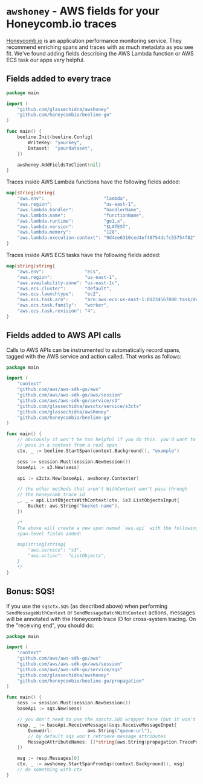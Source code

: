 # `awshoney` - AWS fields for your Honeycomb.io traces

[Honeycomb.io][honeycombio] is an application performance monitoring service. They
recommend enriching spans and traces with as much metadata as you see fit. We've
found adding fields describing the AWS Lambda function or AWS ECS task our apps
very helpful.

[honeycombio]: https://honeycomb.io

## Fields added to every trace

```go
package main

import (
	"github.com/glassechidna/awshoney"
	"github.com/honeycombio/beeline-go"
)

func main() {
	beeline.Init(beeline.Config{
		WriteKey: "yourkey",
		Dataset:  "yourdataset",
	})

	awshoney.AddFieldsToClient(nil)
}
```

Traces inside AWS Lambda functions have the following fields added:

```go
map[string]string{
	"aws.env":                      "lambda",
	"aws.region":                   "us-east-1",
	"aws.lambda.handler":           "handlerName",
	"aws.lambda.name":              "functionName",
	"aws.lambda.runtime":           "go1.x",
	"aws.lambda.version":           "$LATEST",
	"aws.lambda.memory":            "128", 
	"aws.lambda.execution-context": "9d4ee6310ced4ef48754dcfc55754f82",
}
```

Traces inside AWS ECS tasks have the following fields added:

```go
map[string]string{
	"aws.env":               "ecs",
	"aws.region":            "us-east-1",
	"aws.availability-zone": "us-east-1c",
	"aws.ecs.cluster":       "default",
	"aws.ecs.launchtype":    "ec2",
	"aws.ecs.task.arn":      "arn:aws:ecs:us-east-1:01234567890:task/default/3f3b08db6c984e0f98f05e5d3af242c3",
	"aws.ecs.task.family":   "worker",
	"aws.ecs.task.revision": "4",
}
```

## Fields added to AWS API calls

Calls to AWS APIs can be instrumented to automatically record spans, tagged with
the AWS service and action called. That works as follows:

```go
package main

import (
	"context"
	"github.com/aws/aws-sdk-go/aws"
	"github.com/aws/aws-sdk-go/aws/session"
	"github.com/aws/aws-sdk-go/service/s3"
	"github.com/glassechidna/awsctx/service/s3ctx"
	"github.com/glassechidna/awshoney"
	"github.com/honeycombio/beeline-go"
)

func main() {
	// obviously it won't be too helpful if you do this. you'd want to
	// pass in a context from a real span
	ctx, _ := beeline.StartSpan(context.Background(), "example")

	sess := session.Must(session.NewSession())
	baseApi := s3.New(sess)

	api := s3ctx.New(baseApi, awshoney.Contexter)

	// the other methods that aren't WithContext won't pass through
	// the honeycomb trace id
	_, _ = api.ListObjectsWithContext(ctx, &s3.ListObjectsInput{
		Bucket: aws.String("bucket-name"),
	})

	/*
	The above will create a new span named `aws.api` with the following
	span-level fields added:

	map[string]string{
		"aws.service": "s3",
		"aws.action":  "ListObjects",
	}
	*/
}

```


## Bonus: SQS!

If you use the `sqsctx.SQS` (as described above) when performing `SendMessageWithContext`
or `SendMessageBatchWithContext` actions, messages will be annotated with the Honeycomb
trace ID for cross-system tracing. On the "receiving end", you should do:

```go
package main

import (
	"context"
	"github.com/aws/aws-sdk-go/aws"
	"github.com/aws/aws-sdk-go/aws/session"
	"github.com/aws/aws-sdk-go/service/sqs"
	"github.com/glassechidna/awshoney"
	"github.com/honeycombio/beeline-go/propagation"
)

func main() {
	sess := session.Must(session.NewSession())
	baseApi := sqs.New(sess)

	// you don't need to use the sqsctx.SQS wrapper here (but it won't hurt)
	resp, _ := baseApi.ReceiveMessage(&sqs.ReceiveMessageInput{
		QueueUrl:			  aws.String("queue-url"),
		// by default sqs won't retrieve message attributes
		MessageAttributeNames: []*string{aws.String(propagation.TracePropagationHTTPHeader)},
	})

	msg := resp.Messages[0]
	ctx, _ := awshoney.StartSpanFromSqs(context.Background(), msg)
	// do something with ctx
}
```